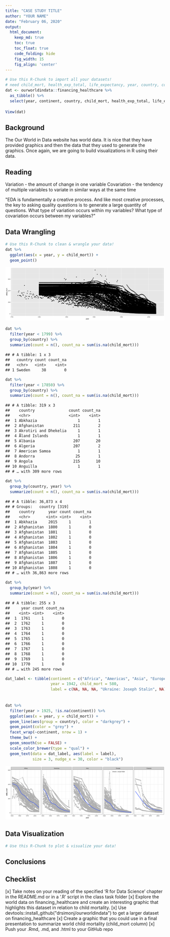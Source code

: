 ```yaml
---
title: "CASE STUDY TITLE"
author: "YOUR NAME"
date: "February 06, 2020"
output:
  html_document:  
    keep_md: true
    toc: true
    toc_float: true
    code_folding: hide
    fig_width: 15
    fig_align: 'center'
---
```







```r
# Use this R-Chunk to import all your datasets!
# need child_mort, health_exp_total, life_expectancy, year, country, continent
dat <- ourworldindata::financing_healthcare %>% 
  as_tibble() %>% 
  select(year, continent, country, child_mort, health_exp_total, life_expectancy)

View(dat)
```

## Background

The Our World in Data website has world data. It is nice that they have provided graphics and then the data that they used to generate the graphics. Once again, we are going to build visualizations in R using their data.

## Reading

Variation - the amount of change in one variable
Covariation - the tendency of multiple variables to variate in similar ways at the same time

"EDA is fundamentally a creative process. And like most creative processes, the key to asking quality questions is to generate a large quantity of questions.
  What type of variation occurs within my variables?
  What type of covariation occurs between my variables?"

## Data Wrangling


```r
# Use this R-Chunk to clean & wrangle your data!
dat %>% 
  ggplot(aes(x = year, y = child_mort)) +
  geom_point()
```

![](t8_files/figure-html/tidy_data-1.png)<!-- -->

```r
dat %>% 
  filter(year < 1799) %>% 
  group_by(country) %>% 
  summarize(count = n(), count_na = sum(is.na(child_mort)))
```

```
## # A tibble: 1 x 3
##   country count count_na
##   <chr>   <int>    <int>
## 1 Sweden     38        0
```

```r
dat %>% 
  filter(year < 17850) %>% 
  group_by(country) %>% 
  summarize(count = n(), count_na = sum(is.na(child_mort)))
```

```
## # A tibble: 319 x 3
##    country               count count_na
##    <chr>                 <int>    <int>
##  1 Abkhazia                  1        1
##  2 Afghanistan             211        2
##  3 Akrotiri and Dhekelia     1        1
##  4 Åland Islands             1        1
##  5 Albania                 207       20
##  6 Algeria                 207        2
##  7 American Samoa            1        1
##  8 Andorra                  25        1
##  9 Angola                  215       10
## 10 Anguilla                  1        1
## # … with 309 more rows
```

```r
dat %>% 
  group_by(country, year) %>% 
  summarize(count = n(), count_na = sum(is.na(child_mort)))
```

```
## # A tibble: 36,873 x 4
## # Groups:   country [319]
##    country      year count count_na
##    <chr>       <int> <int>    <int>
##  1 Abkhazia     2015     1        1
##  2 Afghanistan  1800     1        0
##  3 Afghanistan  1801     1        0
##  4 Afghanistan  1802     1        0
##  5 Afghanistan  1803     1        0
##  6 Afghanistan  1804     1        0
##  7 Afghanistan  1805     1        0
##  8 Afghanistan  1806     1        0
##  9 Afghanistan  1807     1        0
## 10 Afghanistan  1808     1        0
## # … with 36,863 more rows
```

```r
dat %>% 
  group_by(year) %>% 
  summarize(count = n(), count_na = sum(is.na(child_mort)))
```

```
## # A tibble: 255 x 3
##     year count count_na
##    <int> <int>    <int>
##  1  1761     1        0
##  2  1762     1        0
##  3  1763     1        0
##  4  1764     1        0
##  5  1765     1        0
##  6  1766     1        0
##  7  1767     1        0
##  8  1768     1        0
##  9  1769     1        0
## 10  1770     1        0
## # … with 245 more rows
```

```r
dat_label <- tibble(continent = c("Africa", "Americas", "Asia", "Europe", "Oceania"), 
                    year = 1942, child_mort = 580, 
                    label = c(NA, NA, NA, "Ukraine: Joseph Stalin", NA))


dat %>%
  filter(year > 1925, !is.na(continent)) %>%
  ggplot(aes(x = year, y = child_mort)) +
  geom_line(aes(group = country), color = "darkgrey") +
  geom_point(color = "grey") +
  facet_wrap(~continent, nrow = 1) +
  theme_bw() +
  geom_smooth(se = FALSE) +
  scale_color_brewer(type = "qual") +
  geom_text(data = dat_label, aes(label = label), 
            size = 3, nudge_x = 30, color = "black")
```

![](t8_files/figure-html/tidy_data-2.png)<!-- -->

## Data Visualization


```r
# Use this R-Chunk to plot & visualize your data!
```

## Conclusions

## Checklist
[x] Take notes on your reading of the specified ‘R for Data Science’ chapter in the README.md or in a ‘.R’ script in the class task folder
[x] Explore the world data on financing_healthcare and create an interesting graphic that highlights this dataset in relation to child mortality.
  [x] Use devtools::install_github("drsimonj/ourworldindata") to get a larger dataset on financing_healthcare
  [x] Create a graphic that you could use in a final presentation to summarize world child mortality (child_mort column)
[x] Push your .Rmd, .md, and .html to your GitHub repo
